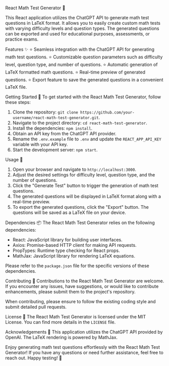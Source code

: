 React Math Test Generator 🧮

This React application utilizes the ChatGPT API to generate math test questions in LaTeX format. It allows you to easily create custom math tests with varying difficulty levels and question types. The generated questions can be exported and used for educational purposes, assessments, or practice exams.

Features ✨
⭐ Seamless integration with the ChatGPT API for generating math test questions.
⭐ Customizable question parameters such as difficulty level, question type, and number of questions.
⭐ Automatic generation of LaTeX formatted math questions.
⭐ Real-time preview of generated questions.
⭐ Export feature to save the generated questions in a convenient LaTeX file.

Getting Started 🚀
To get started with the React Math Test Generator, follow these steps:

1. Clone the repository: `git clone https://github.com/your-username/react-math-test-generator.git`.
2. Navigate to the project directory: `cd react-math-test-generator`.
3. Install the dependencies: `npm install`.
4. Obtain an API key from the ChatGPT API provider.
5. Rename the `.env.example` file to `.env` and update the `REACT_APP_API_KEY` variable with your API key.
6. Start the development server: `npm start`.

Usage 📝
1. Open your browser and navigate to `http://localhost:3000`.
2. Adjust the desired settings for difficulty level, question type, and the number of questions.
3. Click the "Generate Test" button to trigger the generation of math test questions.
4. The generated questions will be displayed in LaTeX format along with a real-time preview.
5. To export the generated questions, click the "Export" button. The questions will be saved as a LaTeX file on your device.

Dependencies 📦
The React Math Test Generator relies on the following dependencies:

- React: JavaScript library for building user interfaces.
- Axios: Promise-based HTTP client for making API requests.
- PropTypes: Runtime type checking for React props.
- MathJax: JavaScript library for rendering LaTeX equations.

Please refer to the `package.json` file for the specific versions of these dependencies.

Contributing 🤝
Contributions to the React Math Test Generator are welcome. If you encounter any issues, have suggestions, or would like to contribute enhancements, please submit them to the project's repository.

When contributing, please ensure to follow the existing coding style and submit detailed pull requests.

License 📄
The React Math Test Generator is licensed under the MIT License. You can find more details in the `LICENSE` file.

Acknowledgements 🙏
This application utilizes the ChatGPT API provided by OpenAI.
The LaTeX rendering is powered by MathJax.

Enjoy generating math test questions effortlessly with the React Math Test Generator! If you have any questions or need further assistance, feel free to reach out. Happy testing! 🎉